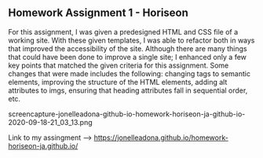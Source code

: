 ## Homework Assignment 1 - Horiseon 

For this assignment, I was given a predesigned HTML and CSS file of a working site. With these given templates, I was able to refactor both in ways that improved the accessibility of the site. Although there are many things that could have been done to improve a single site; I enhanced only a few key points that matched the given criteria for this assignment. Some changes that were made includes the following: changing tags to semantic elements, improving the structure of the HTML elements, adding alt attributes to imgs, ensuring that heading attributes fall in sequential order, etc.

screencapture-jonelleadona-github-io-homework-horiseon-ja-github-io-2020-09-18-21_03_13.png

Link to my assingment --> https://jonelleadona.github.io/homework-horiseon-ja.github.io/
